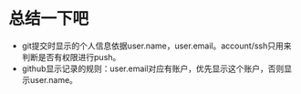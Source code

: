 # 总结一下吧

* git提交时显示的个人信息依据user.name，user.email。account/ssh只用来判断是否有权限进行push。
* github显示记录的规则：user.email对应有账户，优先显示这个账户，否则显示user.name。